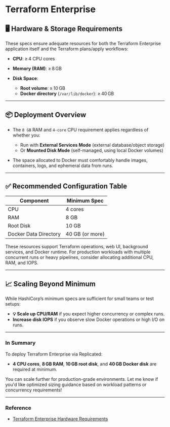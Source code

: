 # Terraform Enterprise

## 🖥️ Hardware & Storage Requirements

These specs ensure adequate resources for both the Terraform Enterprise application itself and the Terraform plans/apply workflows:

* **CPU**: ≥ 4 CPU cores
* **Memory (RAM)**: ≥ 8 GB
* **Disk Space**:

  * **Root volume**: ≥ 10 GB
  * **Docker directory** (`/var/lib/docker`): ≥ 40 GB

---

## 📦 Deployment Overview

* The `8 GB` RAM and `4-core` CPU requirement applies regardless of whether you:

  * Run with **External Services Mode** (external database/object storage)
  * Or **Mounted Disk Mode** (self-managed, using local Docker volumes)
* The space allocated to Docker must comfortably handle images, containers, logs, and ephemeral data from runs.

---

## ✅ Recommended Configuration Table

| Component             | Minimum Spec    |
| --------------------- | --------------- |
| CPU                   | 4 cores         |
| RAM                   | 8 GB            |
| Root Disk             | 10 GB           |
| Docker Data Directory | 40 GB (or more) |

These resources support Terraform operations, web UI, background services, and Docker runtime. For production workloads with multiple concurrent runs or heavy pipelines, consider allocating additional CPU, RAM, and IOPS.

---

## 📈 Scaling Beyond Minimum

While HashiCorp’s minimum specs are sufficient for small teams or test setups:

* **💡 Scale up CPU/RAM** if you expect higher concurrency or complex runs.
* **Increase disk IOPS** if you observe slow Docker operations or high I/O on runs.

---

### In Summary

To deploy Terraform Enterprise via Replicated:

* **4 CPU cores**, **8 GB RAM**, **10 GB root disk**, and **40 GB Docker disk** are required at minimum.

You can scale further for production-grade environments. Let me know if you'd like optimized sizing guidance based on workload patterns or concurrency requirements!

---

### Reference

- [Terraform Enterprise Hardware Requirements](https://developer.hashicorp.com/terraform/enterprise/deploy/replicated/requirements/hardware)
